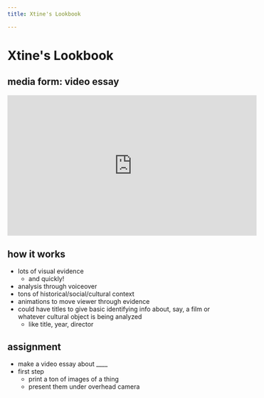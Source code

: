 ```yaml
---
title: Xtine's Lookbook

---
```


# Xtine's Lookbook

## media form: video essay

<iframe width="560" height="315" src="https://www.youtube.com/embed/_V10kWLh71U?si=TSiWhbClRGx8_J24" title="YouTube video player" frameborder="0" allow="accelerometer; autoplay; clipboard-write; encrypted-media; gyroscope; picture-in-picture; web-share" referrerpolicy="strict-origin-when-cross-origin" allowfullscreen></iframe>

## how it works
* lots of visual evidence
    * and quickly!
* analysis through voiceover
* tons of historical/social/cultural context
* animations to move viewer through evidence
* could have titles to give basic identifying info about, say, a film or whatever cultural object is being analyzed
    * like title, year, director

## assignment
* make a video essay about ____
* first step
    * print a ton of images of a thing
    * present them under overhead camera